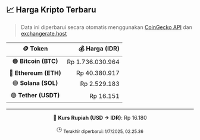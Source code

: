 

<!-- HARGA_KRIPTO -->
## 📈 Harga Kripto Terbaru

> Data ini diperbarui secara otomatis menggunakan [CoinGecko API](https://www.coingecko.com/) dan [exchangerate.host](https://exchangerate.host/)

<div align="center">

| 🪙 Token | 💰 Harga (IDR) |
|:------:|---------------:|
| 🟠 **Bitcoin (BTC)**   | Rp 1.736.030.964 |
| 🔵 **Ethereum (ETH)**  | Rp 40.380.917 |
| 🟣 **Solana (SOL)**    | Rp 2.529.183 |
| 🟢 **Tether (USDT)**   | Rp 16.151 |

---

💱 **Kurs Rupiah (USD → IDR)**: Rp 16.180

🕒 <sub>Terakhir diperbarui: 1/7/2025, 02.25.36</sub>

</div>
<!-- /HARGA_KRIPTO -->